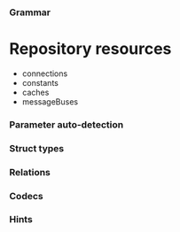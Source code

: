 ### Grammar

# Repository resources

  - connections
  - constants
  - caches
  - messageBuses

### Parameter auto-detection

### Struct types

### Relations

### Codecs

### Hints

